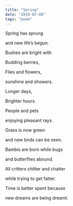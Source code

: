 ```yaml
---
title: "Spring"
date: "2019-07-08"
tags: "poem"
---
```

Spring has sprung

and new life’s begun.

Bushes are bright with

Budding berries,

Flies and flowers,

sunshine and showers.

Longer days,

Brighter hours.

People and pets

enjoying pleasant rays.

Grass is now green

and new birds can be seen.

Bambis are born while bugs

and butterflies abound.

All critters chitter and chatter

while trying to get fatter.

Time is better spent because

new dreams are being dreamt.
